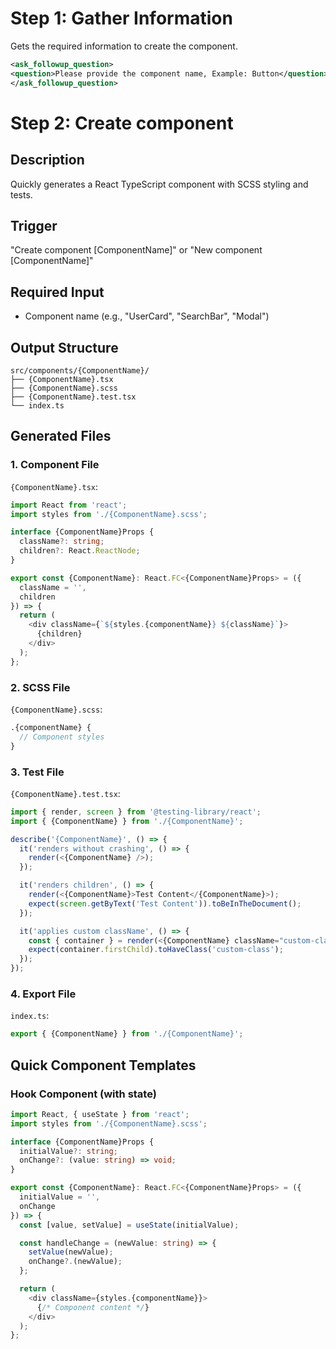 # Step 1: Gather Information

Gets the required information to create the component.

```xml
<ask_followup_question>
<question>Please provide the component name, Example: Button</question>
</ask_followup_question>
```

# Step 2: Create component

## Description
Quickly generates a React TypeScript component with SCSS styling and tests.

## Trigger
"Create component [ComponentName]" or "New component [ComponentName]"

## Required Input
- Component name (e.g., "UserCard", "SearchBar", "Modal")

## Output Structure
```
src/components/{ComponentName}/
├── {ComponentName}.tsx
├── {ComponentName}.scss
├── {ComponentName}.test.tsx
└── index.ts
```

## Generated Files

### 1. Component File
`{ComponentName}.tsx`:
```typescript
import React from 'react';
import styles from './{ComponentName}.scss';

interface {ComponentName}Props {
  className?: string;
  children?: React.ReactNode;
}

export const {ComponentName}: React.FC<{ComponentName}Props> = ({ 
  className = '',
  children 
}) => {
  return (
    <div className={`${styles.{componentName}} ${className}`}>
      {children}
    </div>
  );
};
```

### 2. SCSS File
`{ComponentName}.scss`:
```scss
.{componentName} {
  // Component styles
}
```

### 3. Test File
`{ComponentName}.test.tsx`:
```typescript
import { render, screen } from '@testing-library/react';
import { {ComponentName} } from './{ComponentName}';

describe('{ComponentName}', () => {
  it('renders without crashing', () => {
    render(<{ComponentName} />);
  });

  it('renders children', () => {
    render(<{ComponentName}>Test Content</{ComponentName}>);
    expect(screen.getByText('Test Content')).toBeInTheDocument();
  });

  it('applies custom className', () => {
    const { container } = render(<{ComponentName} className="custom-class" />);
    expect(container.firstChild).toHaveClass('custom-class');
  });
});
```

### 4. Export File
`index.ts`:
```typescript
export { {ComponentName} } from './{ComponentName}';
```

## Quick Component Templates

### Hook Component (with state)
```typescript
import React, { useState } from 'react';
import styles from './{ComponentName}.scss';

interface {ComponentName}Props {
  initialValue?: string;
  onChange?: (value: string) => void;
}

export const {ComponentName}: React.FC<{ComponentName}Props> = ({ 
  initialValue = '',
  onChange 
}) => {
  const [value, setValue] = useState(initialValue);

  const handleChange = (newValue: string) => {
    setValue(newValue);
    onChange?.(newValue);
  };

  return (
    <div className={styles.{componentName}}>
      {/* Component content */}
    </div>
  );
};
```
